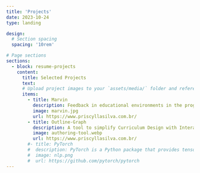```yaml
---
title: 'Projects'
date: 2023-10-24
type: landing

design:
  # Section spacing
  spacing: '10rem'

# Page sections
sections:
  - block: resume-projects
    content:
      title: Selected Projects
      text: 
      # Upload project images to your `assets/media/` folder and reference the filename in the `image` option
      items:
        - title: Marvin
          description: Feedback in educational environments in the programming domain.
          image: marvin.jpg
          url: https://www.priscyllasilva.com.br/
        - title: Outline-Graph
          description: A tool to simplify Curriculum Design with Interactive Knowledge Graphs.
          image: authoring-tool.webp
          url: https://www.priscyllasilva.com.br/
        #- title: PyTorch
        #  description: PyTorch is a Python package that provides tensor computation (like NumPy) with strong GPU acceleration.
        #  image: nlp.png
        #  url: https://github.com/pytorch/pytorch
---
```


